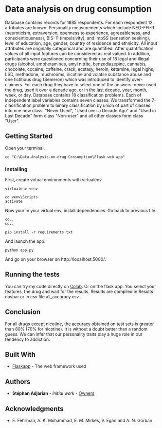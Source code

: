 # Data analysis on drug consumption

Database contains records for 1885 respondents. For each respondent 12 attributes are known: Personality measurements which include NEO-FFI-R (neuroticism, extraversion, openness to experience, agreeableness, and conscientiousness), BIS-11 (impulsivity), and ImpSS (sensation seeking), level of education, age, gender, country of residence and ethnicity. All input attributes are originally categorical and are quantified. After quantification values of all input features can be considered as real valued. In addition, participants were questioned concerning their use of 18 legal and illegal drugs (alcohol, amphetamines, amyl nitrite, benzodiazepine, cannabis, chocolate, cocaine, caffeine, crack, ecstasy, heroin, ketamine, legal highs, LSD, methadone, mushrooms, nicotine and volatile substance abuse and one fictitious drug (Semeron) which was introduced to identify over-claimers. For each drug they have to select one of the answers: never used the drug, used it over a decade ago, or in the last decade, year, month, week, or day.
Database contains 18 classification problems. Each of independent label variables contains seven classes. We transformed the 7-classification problem to binary classification by union of part of classes into one new class. "Never Used", "Used over a Decade Ago" and "Used in Last Decade" form class "Non-user" and all other classes form class "User".


## Getting Started

Open your terminal. 

```
cd "C:\Data-Analysis-on-drug-Consumption\Flask web app"
```

### Installing

First, create virtual environments with virtualenv

```
virtualenv venv
```

```
cd venv\Scripts
activate
```
Now your in your virtual env, install dependencies. Go back to previous file.

```
cd..
cd..
```

```
pip install -r requirements.txt
```

And launch the app.

```
python app.py
```

And go on your browser on http://localhost:5000/.

## Running the tests

You can try my code directly on [Colab](https://colab.research.google.com/drive/1m6wGJDoEgDScRVmdWcOt9P7AnSR4C8bx?usp=sharing).
Or on the flask app. You select your features, the drug and wait for the results. Results are compiled in Results navbar or in csv file all_accuracy.csv.

## Conclusion

For all drugs except nicotine, the accuracy obtained on test sets is greater than 80%
(70% for nicotine). It is without a doubt better than a random guess. We can infer
that our personality traits play a huge role in our tendency to addiction.

## Built With

* [Flaskapp](https://pypi.org/project/flaskapp/) - The web framework used

## Authors

* **Stéphan Adjarian** - *Initial work* - [Owners](https://archive.ics.uci.edu/ml/datasets/Drug+consumption+%28quantified%29)

## Acknowledgments

* E. Fehrman, A. K. Muhammad, E. M. Mirkes, V. Egan and A. N. Gorban
